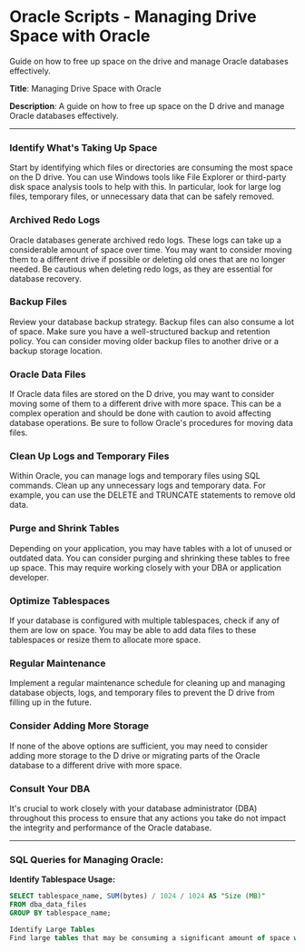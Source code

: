 # Oracle Scripts - Managing Drive Space with Oracle
Guide on how to free up space on the drive and manage Oracle databases effectively.

**Title**: Managing Drive Space with Oracle

**Description**: A guide on how to free up space on the D drive and manage Oracle databases effectively.

---

### Identify What's Taking Up Space

Start by identifying which files or directories are consuming the most space on the D drive. You can use Windows tools like File Explorer or third-party disk space analysis tools to help with this. In particular, look for large log files, temporary files, or unnecessary data that can be safely removed.

### Archived Redo Logs

Oracle databases generate archived redo logs. These logs can take up a considerable amount of space over time. You may want to consider moving them to a different drive if possible or deleting old ones that are no longer needed. Be cautious when deleting redo logs, as they are essential for database recovery.

### Backup Files

Review your database backup strategy. Backup files can also consume a lot of space. Make sure you have a well-structured backup and retention policy. You can consider moving older backup files to another drive or a backup storage location.

### Oracle Data Files

If Oracle data files are stored on the D drive, you may want to consider moving some of them to a different drive with more space. This can be a complex operation and should be done with caution to avoid affecting database operations. Be sure to follow Oracle's procedures for moving data files.

### Clean Up Logs and Temporary Files

Within Oracle, you can manage logs and temporary files using SQL commands. Clean up any unnecessary logs and temporary data. For example, you can use the DELETE and TRUNCATE statements to remove old data.

### Purge and Shrink Tables

Depending on your application, you may have tables with a lot of unused or outdated data. You can consider purging and shrinking these tables to free up space. This may require working closely with your DBA or application developer.

### Optimize Tablespaces

If your database is configured with multiple tablespaces, check if any of them are low on space. You may be able to add data files to these tablespaces or resize them to allocate more space.

### Regular Maintenance

Implement a regular maintenance schedule for cleaning up and managing database objects, logs, and temporary files to prevent the D drive from filling up in the future.

### Consider Adding More Storage

If none of the above options are sufficient, you may need to consider adding more storage to the D drive or migrating parts of the Oracle database to a different drive with more space.

### Consult Your DBA

It's crucial to work closely with your database administrator (DBA) throughout this process to ensure that any actions you take do not impact the integrity and performance of the Oracle database.

---

### SQL Queries for Managing Oracle:

**Identify Tablespace Usage:**

```sql
SELECT tablespace_name, SUM(bytes) / 1024 / 1024 AS "Size (MB)"
FROM dba_data_files
GROUP BY tablespace_name;

Identify Large Tables
Find large tables that may be consuming a significant amount of space with this SQL query:

